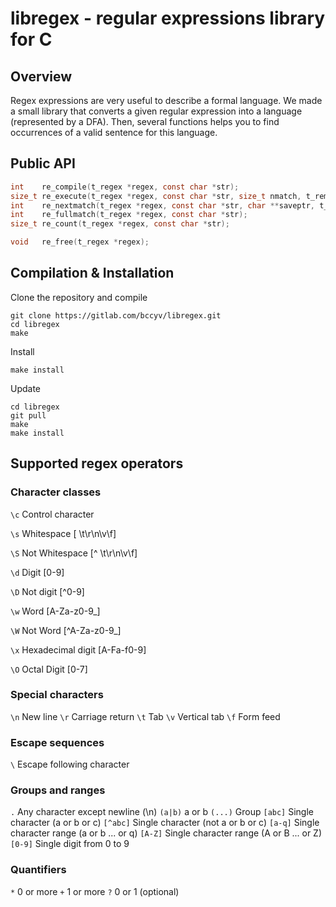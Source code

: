# libregex - regular expressions library for C

## Overview
Regex expressions are very useful to describe a formal language. We made a small library that converts a given regular expression into a language (represented by a DFA). Then, several functions helps you to find occurrences of a valid sentence for this language.

## Public API
```C
int    re_compile(t_regex *regex, const char *str);
size_t re_execute(t_regex *regex, const char *str, size_t nmatch, t_rematch *pmatch);
int    re_nextmatch(t_regex *regex, const char *str, char **saveptr, t_rematch *match);
int    re_fullmatch(t_regex *regex, const char *str);
size_t re_count(t_regex *regex, const char *str);

void   re_free(t_regex *regex);
```

## Compilation & Installation
Clone the repository and compile
```
git clone https://gitlab.com/bccyv/libregex.git
cd libregex
make
```
Install
```
make install
```
Update
```
cd libregex
git pull
make
make install
```

## Supported regex operators
### Character classes
`\c` Control character

`\s` Whitespace [ \t\r\n\v\f]

`\S` Not Whitespace [^ \t\r\n\v\f]

`\d` Digit [0-9]

`\D` Not digit [^0-9]

`\w` Word [A-Za-z0-9_]

`\W` Not Word [^A-Za-z0-9_]

`\x` Hexadecimal digit [A-Fa-f0-9]

`\O` Octal Digit [0-7]

### Special characters
`\n` New line
`\r` Carriage return
`\t` Tab
`\v` Vertical tab
`\f` Form feed
### Escape sequences
`\` Escape following character
### Groups and ranges
`.` Any character except newline (\n)
`(a|b)` a or b
`(...)` Group
`[abc]` Single character (a or b or c)
`[^abc]` Single character (not a or b or c)
`[a-q]` Single character range (a or b ... or q)
`[A-Z]` Single character range (A or B ... or Z)
`[0-9]` Single digit from 0 to 9
### Quantifiers
`*` 0 or more
`+` 1 or more
`?` 0 or 1 (optional)
